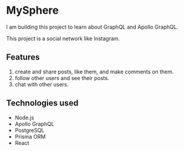 # MySphere
I am building this project to learn about GraphQL and Apollo GraphQL.

This project is a social network like Instagram.

## Features
1. create and share posts, like them, and make comments on them.
2. follow other users and see their posts.
3. chat with other users.


## Technologies used
- Node.js
- Apollo GraphQL
- PostgreSQL
- Prisma ORM
- React